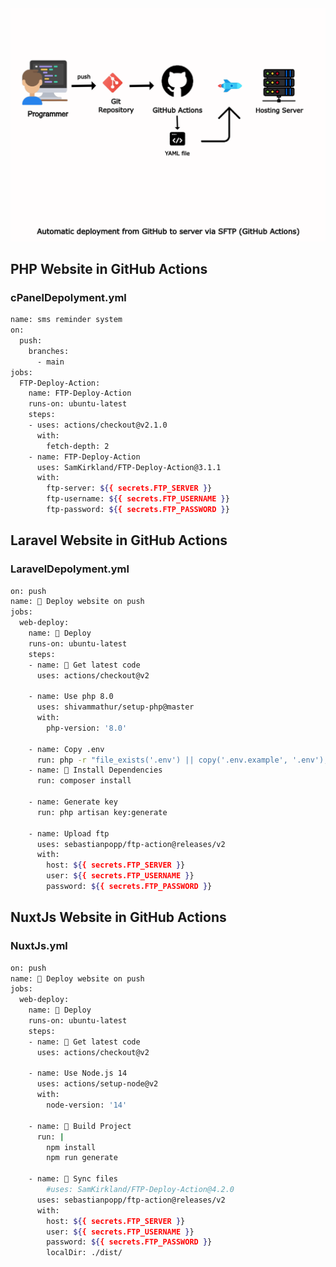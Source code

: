 <!-- # Automatic Deployment from GitHub Actions To Hosting Server (PHP,Laravel,NuxtJs Websites deploy) -->

<img src="https://raw.githubusercontent.com/krishnawaghmode/Automatic-deployment-from-GitHub-Actions-to-Hosting/main/CI_CD.png" width="800" alt="Automatic Deployment GitHub Actions to Hosting,PHP,Laravel,NuxtJs Websites deploy"> 

## PHP Website in GitHub Actions
### cPanelDepolyment.yml
```bash
name: sms reminder system
on:
  push:
    branches:
      - main
jobs:
  FTP-Deploy-Action:
    name: FTP-Deploy-Action
    runs-on: ubuntu-latest
    steps:
    - uses: actions/checkout@v2.1.0
      with:
        fetch-depth: 2
    - name: FTP-Deploy-Action
      uses: SamKirkland/FTP-Deploy-Action@3.1.1
      with:
        ftp-server: ${{ secrets.FTP_SERVER }}
        ftp-username: ${{ secrets.FTP_USERNAME }}
        ftp-password: ${{ secrets.FTP_PASSWORD }}
```
## Laravel Website in GitHub Actions
### LaravelDepolyment.yml
```bash
on: push
name: 🚀 Deploy website on push
jobs:
  web-deploy:
    name: 🎉 Deploy
    runs-on: ubuntu-latest
    steps:
    - name: 🚚 Get latest code
      uses: actions/checkout@v2

    - name: Use php 8.0
      uses: shivammathur/setup-php@master
      with:
        php-version: '8.0'
        
    - name: Copy .env
      run: php -r "file_exists('.env') || copy('.env.example', '.env');"
    - name: 🔨 Install Dependencies
      run: composer install
      
    - name: Generate key
      run: php artisan key:generate
    
    - name: Upload ftp
      uses: sebastianpopp/ftp-action@releases/v2
      with:
        host: ${{ secrets.FTP_SERVER }}
        user: ${{ secrets.FTP_USERNAME }}
        password: ${{ secrets.FTP_PASSWORD }}
```
## NuxtJs Website in GitHub Actions
### NuxtJs.yml
```bash
on: push
name: 🚀 Deploy website on push
jobs:
  web-deploy:
    name: 🎉 Deploy
    runs-on: ubuntu-latest
    steps:
    - name: 🚚 Get latest code
      uses: actions/checkout@v2

    - name: Use Node.js 14
      uses: actions/setup-node@v2
      with:
        node-version: '14'
      
    - name: 🔨 Build Project
      run: |
        npm install
        npm run generate
    
    - name: 📂 Sync files
        #uses: SamKirkland/FTP-Deploy-Action@4.2.0
      uses: sebastianpopp/ftp-action@releases/v2
      with:
        host: ${{ secrets.FTP_SERVER }}
        user: ${{ secrets.FTP_USERNAME }}
        password: ${{ secrets.FTP_PASSWORD }}
        localDir: ./dist/ 
```

